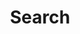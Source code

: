 ---
title: "Search" # in any language you want
layout: "search" # is necessary
# description: "Description for Search"
summary: "search"
placeholder: "Search for a topic"
---